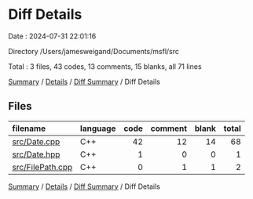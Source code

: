 # Diff Details

Date : 2024-07-31 22:01:16

Directory /Users/jamesweigand/Documents/msfl/src

Total : 3 files,  43 codes, 13 comments, 15 blanks, all 71 lines

[Summary](results.md) / [Details](details.md) / [Diff Summary](diff.md) / Diff Details

## Files
| filename | language | code | comment | blank | total |
| :--- | :--- | ---: | ---: | ---: | ---: |
| [src/Date.cpp](/src/Date.cpp) | C++ | 42 | 12 | 14 | 68 |
| [src/Date.hpp](/src/Date.hpp) | C++ | 1 | 0 | 0 | 1 |
| [src/FilePath.cpp](/src/FilePath.cpp) | C++ | 0 | 1 | 1 | 2 |

[Summary](results.md) / [Details](details.md) / [Diff Summary](diff.md) / Diff Details